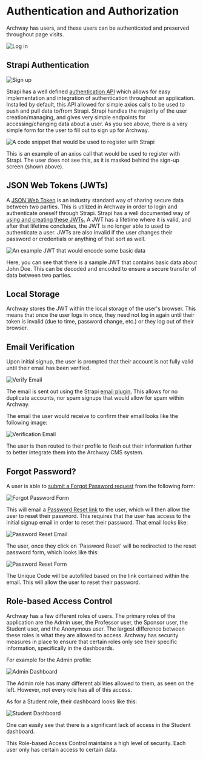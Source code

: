 # Authentication and Authorization

Archway has users, and these users can be authenticated and preserved throughout page visits.

![Log in](images/signIn.png)


## Strapi Authentication

![Sign up](images/signUp.png)

Strapi has a well defined [authentication API](https://strapi.io/documentation/3.0.0-alpha.x/guides/authentication.html) which allows for easy implementation and integration of authentication throughout an application. Installed by default, this API allowed for simple axios calls to be used to push and pull data to/from Strapi. Strapi handles the majority of the user creation/managing, and gives very simple endpoints for accessing/changing data about a user. As you see above, there is a very simple form for the user to fill out to sign up for Archway.

![A code snippet that would be used to register with Strapi](images/StrapiAuthentication.png)

This is an example of an axios call that would be used to register with Strapi. The user does not see this, as it is masked behind the sign-up screen (shown above). 

## JSON Web Tokens (JWTs)



A [JSON Web Token](https://jwt.io/) is an industry standard way of sharing secure data between two parties. This is utilized in Archway in order to login and authenticate oneself through Strapi. Strapi has a well documented way of [using and creating these JWTs.](https://strapi.io/documentation/3.0.0-alpha.x/guides/authentication.html#token-usage) A JWT has a lifetime where it is valid, and after that lifetime concludes, the JWT is no longer able to used to authenticate a user. JWTs are also invalid if the user changes their password or credentials or anything of that sort as well.

![An example JWT that would encode some basic data](images/jwt.png)

Here, you can see that there is a sample JWT that contains basic data about John Doe. This can be decoded and encoded to ensure a secure transfer of data between two parties. 

## Local Storage

Archway stores the JWT within the local storage of the user's browser. This means that once the user logs in once, they need not log in again until their token is invalid (due to time, password change, etc.) or they log out of their browser.


## Email Verification

Upon initial signup, the user is prompted that their account is not fully valid until their email has been verified.

![Verify Email](images/checkEmailConfirmationLink.png)
 
The email is sent out using the Strapi [email plugin.](https://strapi.io/documentation/3.0.0-alpha.x/guides/email.html) This allows for no duplicate accounts, nor spam signups that would allow for spam within Archway.

The email the user would receive to confirm their email looks like the following image:

![Verification Email](images/confirmAccountEmail.png)

The user is then routed to their profile to flesh out their information further to better integrate them into the Archway CMS system.

## Forgot Password?
A user is able to [submit a Forgot Password request](https://strapi.io/documentation/3.0.0-alpha.x/guides/authentication.html#forgotten-password) from the following form:

![Forgot Password Form](images/forgotPasswordForm.png)
 
This will email a [Password Reset link](https://strapi.io/documentation/3.0.0-alpha.x/guides/authentication.html#password-reset) to the user, which will then allow the user to reset their password. This requires that the user has access to the initial signup email in order to reset their password. That email looks like:

![Password Reset Email](images/passwordResetEmail.png)

The user, once they click on 'Password Reset' will be redirected to the reset password form, which looks like this: 

![Password Reset Form](images/resetPasswordForm.png)

The Unique Code will be autofilled based on the link contained within the email. This will allow the user to reset their password.


## Role-based Access Control

Archway has a few different roles of users. The primary roles of the application are the Admin user, the Professor user, the Sponsor user, the Student user, and the Anonymous user. The largest difference between these roles is what they are allowed to access. Archway has security measures in place to ensure that certain roles only see their specific information, specifically in the dashboards.

For example for the Admin profile: 

![Admin Dashboard](images/adminDashboard.png)

The Admin role has many different abilities allowed to them, as seen on the left. However, not every role has all of this access.

As for a Student role, their dashboard looks like this:

![Student Dashboard](images/studentDashboard.png)

One can easily see that there is a significant lack of access in the Student dashboard.

This Role-based Access Control maintains a high level of security. Each user only has certain access to certain data.